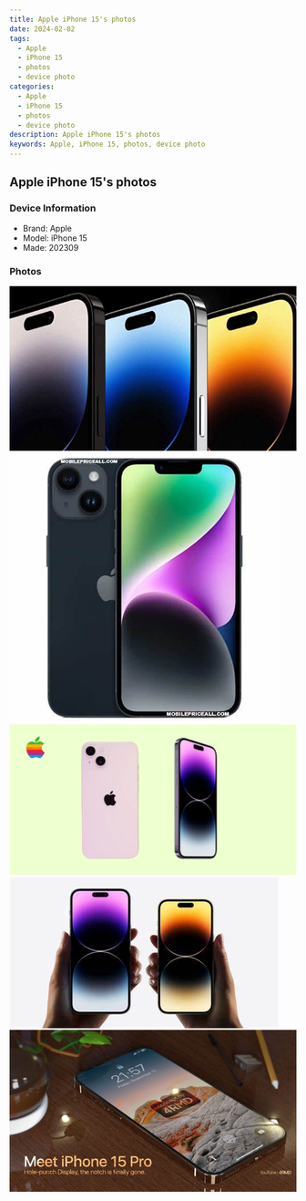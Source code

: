 ```yaml
---
title: Apple iPhone 15's photos
date: 2024-02-02
tags: 
  - Apple
  - iPhone 15
  - photos
  - device photo
categories: 
  - Apple
  - iPhone 15
  - photos
  - device photo
description: Apple iPhone 15's photos
keywords: Apple, iPhone 15, photos, device photo
---
```


## Apple iPhone 15's photos

### Device Information

- Brand: Apple
- Model: iPhone 15
- Made: 202309

### Photos

![/images/best-assets/devices/apple/apple-iphone-15/1.jpg](/images/best-assets/devices/apple/apple-iphone-15/1.jpg)
![/images/best-assets/devices/apple/apple-iphone-15/2.jpg](/images/best-assets/devices/apple/apple-iphone-15/2.jpg)
![/images/best-assets/devices/apple/apple-iphone-15/3.jpg](/images/best-assets/devices/apple/apple-iphone-15/3.jpg)
![/images/best-assets/devices/apple/apple-iphone-15/4.jpg](/images/best-assets/devices/apple/apple-iphone-15/4.jpg)
![/images/best-assets/devices/apple/apple-iphone-15/5.jpg](/images/best-assets/devices/apple/apple-iphone-15/5.jpg)
